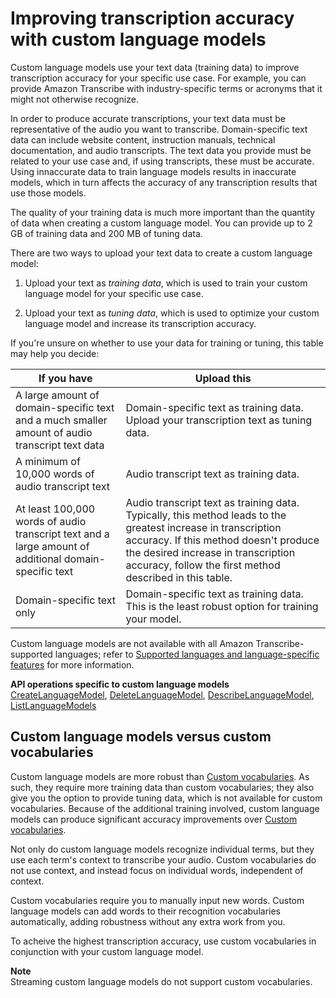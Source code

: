 # Improving transcription accuracy with custom language models<a name="custom-language-models"></a>

Custom language models use your text data \(training data\) to improve transcription accuracy for your specific use case\. For example, you can provide Amazon Transcribe with industry\-specific terms or acronyms that it might not otherwise recognize\.

In order to produce accurate transcriptions, your text data must be representative of the audio you want to transcribe\. Domain\-specific text data can include website content, instruction manuals, technical documentation, and audio transcripts\. The text data you provide must be related to your use case and, if using transcripts, these must be accurate\. Using innaccurate data to train language models results in inaccurate models, which in turn affects the accuracy of any transcription results that use those models\.

The quality of your training data is much more important than the quantity of data when creating a custom language model\. You can provide up to 2 GB of training data and 200 MB of tuning data\.

There are two ways to upload your text data to create a custom language model:

1. Upload your text as *training data*, which is used to train your custom language model for your specific use case\.

1. Upload your text as *tuning data*, which is used to optimize your custom language model and increase its transcription accuracy\.

If you're unsure on whether to use your data for training or tuning, this table may help you decide:


| If you have | Upload this | 
| --- | --- | 
| A large amount of domain\-specific text and a much smaller amount of audio transcript text data | Domain\-specific text as training data\. Upload your transcription text as tuning data\. | 
| A minimum of 10,000 words of audio transcript text | Audio transcript text as training data\. | 
| At least 100,000 words of audio transcript text and a large amount of additional domain\-specific text | Audio transcript text as training data\. Typically, this method leads to the greatest increase in transcription accuracy\. If this method doesn't produce the desired increase in transcription accuracy, follow the first method described in this table\. | 
| Domain\-specific text only | Domain\-specific text as training data\. This is the least robust option for training your model\. | 

Custom language models are not available with all Amazon Transcribe\-supported languages; refer to [Supported languages and language\-specific features](supported-languages.md#table-language-matrix) for more information\.

**API operations specific to custom language models**  
 [CreateLanguageModel](https://docs.aws.amazon.com/transcribe/latest/dg/API_CreateLanguageModel.html), [DeleteLanguageModel](https://docs.aws.amazon.com/transcribe/latest/dg/API_DeleteLanguageModel.html), [DescribeLanguageModel](https://docs.aws.amazon.com/transcribe/latest/dg/API_DescribeLanguageModel.html), [ListLanguageModels](https://docs.aws.amazon.com/transcribe/latest/dg/API_ListLanguageModels.html) 

## Custom language models versus custom vocabularies<a name="custom-language-models-vs-vocabularies"></a>

Custom language models are more robust than [Custom vocabularies](custom-vocabulary.md)\. As such, they require more training data than custom vocabularies; they also give you the option to provide tuning data, which is not available for custom vocabularies\. Because of the additional training involved, custom language models can produce significant accuracy improvements over [Custom vocabularies](custom-vocabulary.md)\.

Not only do custom language models recognize individual terms, but they use each term's context to transcribe your audio\. Custom vocabularies do not use context, and instead focus on individual words, independent of context\.

Custom vocabularies require you to manually input new words\. Custom language models can add words to their recognition vocabularies automatically, adding robustness without any extra work from you\.

To acheive the highest transcription accuracy, use custom vocabularies in conjunction with your custom language model\.

**Note**  
Streaming custom language models do not support custom vocabularies\.